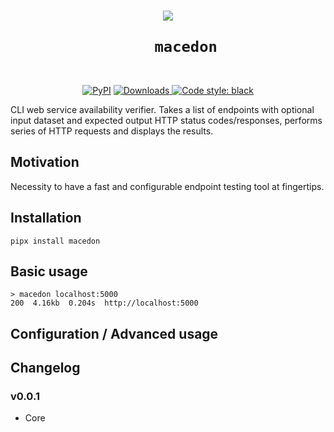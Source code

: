 <h1 align="center">
  <img src="https://user-images.githubusercontent.com/50381946/167810957-14b78013-00cf-436e-b535-d2b89f881c44.png">
  <br>
  <code>
    macedon
  </code>
  <br>
</h1>

<p align="center">
    <a href="https://pypi.org/project/macedon/"><img alt="PyPI" src="https://img.shields.io/pypi/v/macedon"></a>
    <a href="https://pepy.tech/project/macedon/">
      <img alt="Downloads" src="https://pepy.tech/badge/macedon">
    </a>
    <a href="https://github.com/psf/black">
        <img src="https://img.shields.io/badge/code%20style-black-000000.svg" alt="Code style: black">
    </a>
</p>

CLI web service availability verifier. Takes a list of endpoints with optional input dataset and expected output HTTP status codes/responses, performs series of HTTP requests and displays the results.

## Motivation

Necessity to have a fast and configurable endpoint testing tool at fingertips.

## Installation

    pipx install macedon

## Basic usage

    > macedon localhost:5000
    200  4.16kb  0.204s  http://localhost:5000

## Configuration / Advanced usage



## Changelog

### v0.0.1

- Core
